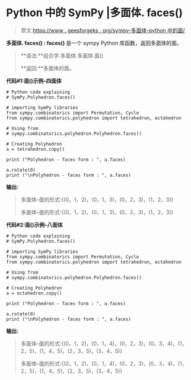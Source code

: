 # Python 中的 SymPy |多面体. faces()

> 原文:[https://www . geesforgeks . org/sympy-多面体-python 中的面/](https://www.geeksforgeeks.org/sympy-polyhedron-faces-in-python/)

**多面体. faces() : faces()** 是一个 sympy Python 库函数，返回多面体的面。

> **语法:**组合学.多面体.多面体.面()
> 
> **返回:**多面体的面。

**代码#1:面()示例–四面体**

```
# Python code explaining
# SymPy.Polyhedron.faces()

# importing SymPy libraries
from sympy.combinatorics import Permutation, Cycle
from sympy.combinatorics.polyhedron import tetrahedron, octahedron

# Using from 
# sympy.combinatorics.polyhedron.Polyhedron.faces()

# Creating Polyhedron
a = tetrahedron.copy()

print ("Polyhedron - faces form : ", a.faces)

a.rotate(0)
print ("\nPolyhedron - faces form : ", a.faces)
```

**输出:**

> 多面体–面的形式:{(0，1，2)，(0，1，3)，(0，2，3)，(1，2，3)}
> 
> 多面体–面的形式:{(0，1，2)，(0，1，3)，(0，2，3)，(1，2，3)}

**代码#2:面()示例–八面体**

```
# Python code explaining
# SymPy.Polyhedron.faces()

# importing SymPy libraries
from sympy.combinatorics import Permutation, Cycle
from sympy.combinatorics.polyhedron import tetrahedron, octahedron

# Using from 
# sympy.combinatorics.polyhedron.Polyhedron.faces()

# Creating Polyhedron
a = octahedron.copy()

print ("Polyhedron - faces form : ", a.faces)

a.rotate(0)
print ("\nPolyhedron - faces form : ", a.faces)
```

**输出:**

> 多面体–面的形式:{(0，1，2)，(0，1，4)，(0，2，3)，(0，3，4)，(1，2，5)，(1，4，5)，(2，3，5)，(3，4，5)}
> 
> 多面体–面的形式:{(0，1，2)，(0，1，4)，(0，2，3)，(0，3，4)，(1，2，5)，(1，4，5)，(2，3，5)，(3，4，5)}